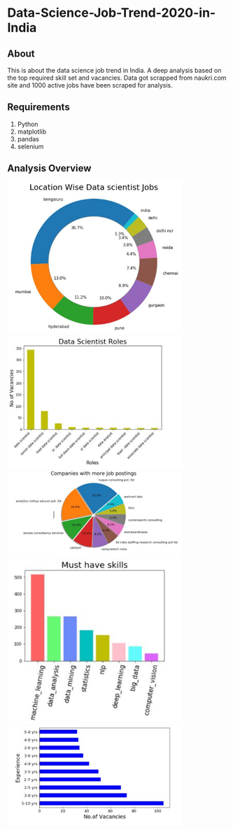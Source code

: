 # Data-Science-Job-Trend-2020-in-India
## About
This is about the data science job trend in India. A deep analysis based on the top required skill set and vacancies. Data got scrapped from naukri.com site and 
1000 active jobs have been scraped for analysis.

## Requirements
1. Python
2. matplotlib
3. pandas
4. selenium

## Analysis Overview

<img src="Images/Capture1.JPG" width=400>  <img src="Images/Capture3.JPG" width=400>  <img src="Images/Capture2.JPG" width=400>
<img src="Images/Capture5.JPG" width=400>  <img src="Images/Capture4.JPG" width=400>

